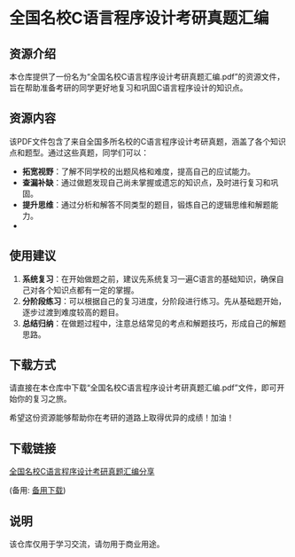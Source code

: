 # 全国名校C语言程序设计考研真题汇编

## 资源介绍

本仓库提供了一份名为“全国名校C语言程序设计考研真题汇编.pdf”的资源文件，旨在帮助准备考研的同学更好地复习和巩固C语言程序设计的知识点。

## 资源内容

该PDF文件包含了来自全国多所名校的C语言程序设计考研真题，涵盖了各个知识点和题型。通过这些真题，同学们可以：

- **拓宽视野**：了解不同学校的出题风格和难度，提高自己的应试能力。
- **查漏补缺**：通过做题发现自己尚未掌握或遗忘的知识点，及时进行复习和巩固。
- **提升思维**：通过分析和解答不同类型的题目，锻炼自己的逻辑思维和解题能力。
- 
## 使用建议

1. **系统复习**：在开始做题之前，建议先系统复习一遍C语言的基础知识，确保自己对各个知识点都有一定的掌握。
2. **分阶段练习**：可以根据自己的复习进度，分阶段进行练习。先从基础题开始，逐步过渡到难度较高的题目。
3. **总结归纳**：在做题过程中，注意总结常见的考点和解题技巧，形成自己的解题思路。

## 下载方式

请直接在本仓库中下载“全国名校C语言程序设计考研真题汇编.pdf”文件，即可开始你的复习之旅。

希望这份资源能够帮助你在考研的道路上取得优异的成绩！加油！

## 下载链接
[全国名校C语言程序设计考研真题汇编分享](https://pan.quark.cn/s/4053aea0a7f3) 

(备用: [备用下载](https://pan.baidu.com/s/1RYM8OfLW693v2VscKFWHlA?pwd=1234))

## 说明

该仓库仅用于学习交流，请勿用于商业用途。
